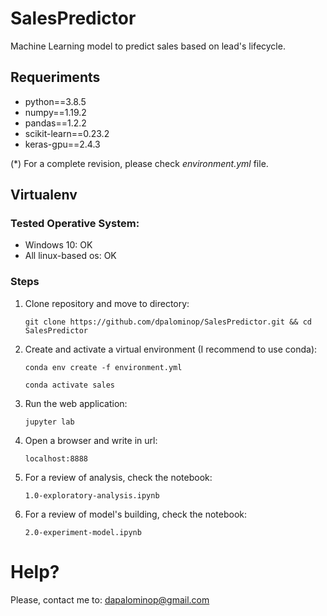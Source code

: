# SalesPredictor
Machine Learning model to predict sales based on lead's lifecycle.

## Requeriments
- python==3.8.5
- numpy==1.19.2
- pandas==1.2.2
- scikit-learn==0.23.2
- keras-gpu==2.4.3

(*) For a complete revision, please check *environment.yml* file.

## Virtualenv

### Tested Operative System:

- Windows 10: OK
- All linux-based os: OK

### Steps

1. Clone repository and move to directory:

    ```git clone https://github.com/dpalominop/SalesPredictor.git && cd SalesPredictor```
2. Create and activate a virtual environment (I recommend to use conda):

    ```conda env create -f environment.yml```
    
    ```conda activate sales```
3. Run the web application:

    ```jupyter lab```
4. Open a browser and write in url:

    ```localhost:8888```
5. For a review of analysis, check the notebook:
    
    ```1.0-exploratory-analysis.ipynb```
7. For a review of model's building, check the notebook:
    
    ```2.0-experiment-model.ipynb```
    
# Help?

Please, contact me to: dapalominop@gmail.com

